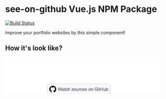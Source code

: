 # see-on-github Vue.js NPM Package
[![Build Status](https://travis-ci.com/yudin-s/see-on-github.svg?branch=master)](https://travis-ci.com/yudin-s/see-on-github)

Improve your portfolio websites by this simple component! 

## How it's look like? 

![Example image](https://github.com/yudin-s/see-on-github/blob/master/assets/example.png?raw=true)
